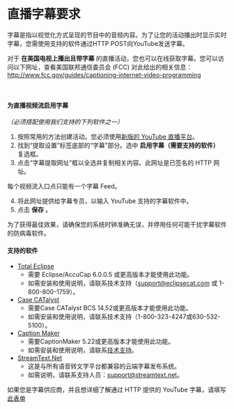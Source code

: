 # 直播字幕要求

字幕是指以视觉化方式呈现的节目中的音频内容。为了让您的活动播出时显示实时字幕，您需使用支持的软件通过HTTP POST向YouTube发送字幕。

对于 **在美国电视上播出且带字幕** 的直播活动，您也可以在线获取字幕。您可以访问以下网址，查看美国联邦通信委员会 (FCC) 对此给出的相关信息：http://www.fcc.gov/guides/captioning-internet-video-programming

 

#### 为直播视频流启用字幕

*（必须搭配使用我们支持的下列软件之一）*

1. 按照常用的方法创建活动。您必须使用[新版的 YouTube 直播平台](http://www.youtube.com/my_live_events?action_v2_livestreaming)。
2. 找到“提取设置”标签底部的“字幕”部分。选中 **启用字幕（需要支持的软件）** 复选框。
3. 点击“字幕提取网址”框以全选并复制相关内容。此网址是已签名的 HTTP 网址。

每个视频流入口点只能有一个字幕 Feed。

4. 将此网址提供给字幕专员，以输入 YouTube 支持的字幕软件中。
5. 点击 **保存** 。

为了获得最佳效果，请确保您的系统时钟准确无误，并停用任何可能干扰字幕软件的防病毒软件。

#### 支持的软件

* [Total Eclipse](http://www.eclipsecat.com/)
  * 需要 Eclipse/AccuCap 6.0.0.5 或更高版本才能使用此功能。
  * 如需安装和使用说明，请联系技术支持（support@eclipsecat.com 或 1-800-800-1759）。
* [Case CATalyst](http://www.stenograph.com/category.aspx?id=40001&subid=4040001)
  * 需要Case CATalyst BCS 14.52或更高版本才能使用此功能。
  * 如需安装和使用说明，请联系技术支持（1-800-323-4247或630-532-5100）。
* [Caption Maker](http://www.cpcweb.com/)
  * 需要CaptionMaker 5.22或更高版本才能使用此功能。
  * 如需安装和使用说明，请联系[技术支持](http://www.cpcweb.com/support/)。
* [StreamText.Net](http://streamtext.net/)
  * 这是与所有语音转文字平台都兼容的云端字幕发布系统。
  * 如需说明，请联系支持人员：support@streamtext.net。

如果您是字幕供应商，并且想详细了解通过 HTTP 提供的 YouTube 字幕，请填写[此表单](https://docs.google.com/a/google.com/forms/d/17mHX7WRzTUO-fhb0j12FnNA_E4glAJVQw3w5WR41L10/viewform)